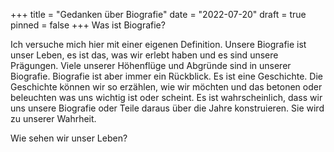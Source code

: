 +++
title = "Gedanken über Biografie"
date = "2022-07-20"
draft = true
pinned = false
+++
Was ist Biografie?

Ich versuche mich hier mit einer eigenen Definition. Unsere Biografie ist unser Leben, es ist das, was wir erlebt haben und es sind unsere Prägungen. Viele unserer Höhenflüge und Abgründe sind in unserer Biografie. Biografie ist aber immer ein Rückblick. Es ist eine Geschichte. Die Geschichte können wir so erzählen, wie wir möchten und das betonen oder beleuchten was uns wichtig ist oder scheint. Es ist wahrscheinlich, dass wir uns unsere Biografie oder Teile daraus über die Jahre konstruieren. Sie wird zu unserer Wahrheit. 

Wie sehen wir unser Leben?
